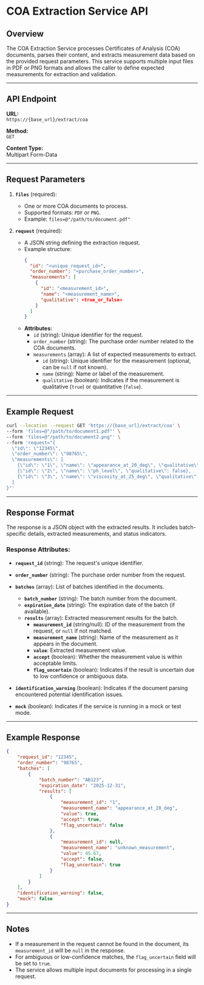 
# COA Extraction Service API

## Overview

The COA Extraction Service processes Certificates of Analysis (COA) documents, parses their content, and extracts measurement data based on the provided request parameters. This service supports multiple input files in PDF or PNG formats and allows the caller to define expected measurements for extraction and validation.

---

## API Endpoint

**URL:**  
`https://{base_url}/extract/coa`

**Method:**  
`GET`

**Content Type:**  
Multipart Form-Data

---

## Request Parameters

1. **`files`** (required):  
   - One or more COA documents to process.
   - Supported formats: `PDF` or `PNG`.  
   - Example: `files=@"/path/to/document.pdf"`

2. **`request`** (required):  
   - A JSON string defining the extraction request.
   - Example structure:
     ```json
     {
       "id": "<unique_request_id>",
       "order_number": "<purchase_order_number>",
       "measurements": [
         {
           "id": "<measurement_id>",
           "name": "<measurement_name>",
           "qualitative": <true_or_false>
         }
       ]
     }
     ```
   - **Attributes:**
     - `id` (string): Unique identifier for the request.
     - `order_number` (string): The purchase order number related to the COA documents.
     - `measurements` (array): A list of expected measurements to extract.
       - `id` (string): Unique identifier for the measurement (optional, can be `null` if not known).
       - `name` (string): Name or label of the measurement.
       - `qualitative` (boolean): Indicates if the measurement is qualitative (`true`) or quantitative (`false`).

---

## Example Request

```bash
curl --location --request GET 'https://{base_url}/extract/coa' \
--form 'files=@"/path/to/document1.pdf"' \
--form 'files=@"/path/to/document2.png"' \
--form 'request="{
  \"id\": \"12345\",
  \"order_number\": \"98765\",
  \"measurements\": [
    {\"id\": \"1\", \"name\": \"appearance_at_20_deg\", \"qualitative\": true},
    {\"id\": \"2\", \"name\": \"ph_level\", \"qualitative\": false},
    {\"id\": \"3\", \"name\": \"viscosity_at_25_deg\", \"qualitative\": false}
  ]
}"'
```

---

## Response Format

The response is a JSON object with the extracted results. It includes batch-specific details, extracted measurements, and status indicators.

### Response Attributes:

- **`request_id`** (string): The request's unique identifier.
- **`order_number`** (string): The purchase order number from the request.
- **`batches`** (array): List of batches identified in the documents.
  - **`batch_number`** (string): The batch number from the document.
  - **`expiration_date`** (string): The expiration date of the batch (if available).
  - **`results`** (array): Extracted measurement results for the batch.
    - **`measurement_id`** (string/null): ID of the measurement from the request, or `null` if not matched.
    - **`measurement_name`** (string): Name of the measurement as it appears in the document.
    - **`value`**: Extracted measurement value.
    - **`accept`** (boolean): Whether the measurement value is within acceptable limits.
    - **`flag_uncertain`** (boolean): Indicates if the result is uncertain due to low confidence or ambiguous data.

- **`identification_warning`** (boolean): Indicates if the document parsing encountered potential identification issues.
- **`mock`** (boolean): Indicates if the service is running in a mock or test mode.

---

## Example Response

```json
{
    "request_id": "12345",
    "order_number": "98765",
    "batches": [
        {
            "batch_number": "AB123",
            "expiration_date": "2025-12-31",
            "results": [
                {
                    "measurement_id": "1",
                    "measurement_name": "appearance_at_20_deg",
                    "value": true,
                    "accept": true,
                    "flag_uncertain": false
                },
                {
                    "measurement_id": null,
                    "measurement_name": "unknown_measurement",
                    "value": 45.67,
                    "accept": false,
                    "flag_uncertain": true
                }
            ]
        }
    ],
    "identification_warning": false,
    "mock": false
}
```

---

## Notes

- If a measurement in the request cannot be found in the document, its `measurement_id` will be `null` in the response.
- For ambiguous or low-confidence matches, the `flag_uncertain` field will be set to `true`.
- The service allows multiple input documents for processing in a single request.
